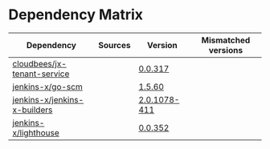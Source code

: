 # Dependency Matrix

Dependency | Sources | Version | Mismatched versions
---------- | ------- | ------- | -------------------
[cloudbees/jx-tenant-service](https://github.com/cloudbees/jx-tenant-service) |  | [0.0.317](https://github.com/cloudbees/jx-tenant-service/releases/tag/v0.0.317) | 
[jenkins-x/go-scm](https://github.com/jenkins-x/go-scm) |  | [1.5.60]() | 
[jenkins-x/jenkins-x-builders](https://github.com/jenkins-x/jenkins-x-builders) |  | [2.0.1078-411]() | 
[jenkins-x/lighthouse](https://github.com/jenkins-x/lighthouse) |  | [0.0.352]() | 
